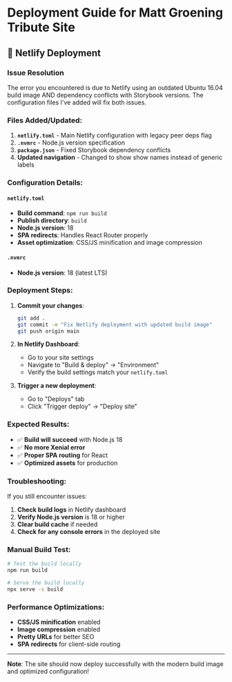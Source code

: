 # Deployment Guide for Matt Groening Tribute Site

## 🚀 Netlify Deployment

### Issue Resolution

The error you encountered is due to Netlify using an outdated Ubuntu 16.04 build image AND dependency conflicts with Storybook versions. The configuration files I've added will fix both issues.

### Files Added/Updated:

1. **`netlify.toml`** - Main Netlify configuration with legacy peer deps flag
2. **`.nvmrc`** - Node.js version specification
3. **`package.json`** - Fixed Storybook dependency conflicts
4. **Updated navigation** - Changed to show show names instead of generic labels

### Configuration Details:

#### `netlify.toml`

- **Build command**: `npm run build`
- **Publish directory**: `build`
- **Node.js version**: 18
- **SPA redirects**: Handles React Router properly
- **Asset optimization**: CSS/JS minification and image compression

#### `.nvmrc`

- **Node.js version**: 18 (latest LTS)

### Deployment Steps:

1. **Commit your changes**:

   ```bash
   git add .
   git commit -m "Fix Netlify deployment with updated build image"
   git push origin main
   ```

2. **In Netlify Dashboard**:

   - Go to your site settings
   - Navigate to "Build & deploy" → "Environment"
   - Verify the build settings match your `netlify.toml`

3. **Trigger a new deployment**:
   - Go to "Deploys" tab
   - Click "Trigger deploy" → "Deploy site"

### Expected Results:

- ✅ **Build will succeed** with Node.js 18
- ✅ **No more Xenial error**
- ✅ **Proper SPA routing** for React
- ✅ **Optimized assets** for production

### Troubleshooting:

If you still encounter issues:

1. **Check build logs** in Netlify dashboard
2. **Verify Node.js version** is 18 or higher
3. **Clear build cache** if needed
4. **Check for any console errors** in the deployed site

### Manual Build Test:

```bash
# Test the build locally
npm run build

# Serve the build locally
npx serve -s build
```

### Performance Optimizations:

- **CSS/JS minification** enabled
- **Image compression** enabled
- **Pretty URLs** for better SEO
- **SPA redirects** for client-side routing

---

**Note**: The site should now deploy successfully with the modern build image and optimized configuration!

